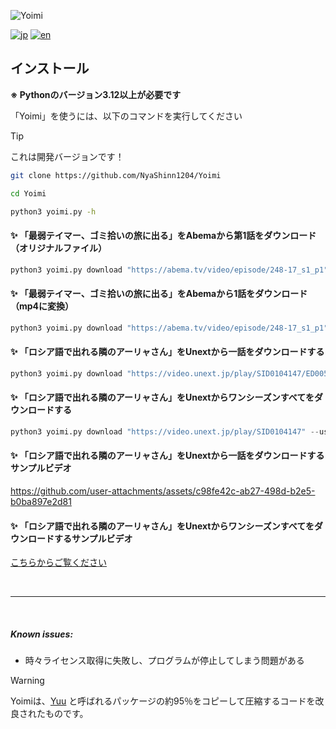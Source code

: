 ![Yoimi](https://socialify.git.ci/NyaShinn1204/Yoimi/image?description=1&descriptionEditable=Abema%E3%82%84U-Next%E3%81%AE%E5%8B%95%E7%94%BB%E3%83%80%E3%82%A6%E3%83%B3%E3%83%AD%E3%83%BC%E3%83%89%E3%83%84%E3%83%BC%E3%83%AB%0AA%20Simple%20Abema%20TV%2C%20U-Next%20Downloader&font=Raleway&forks=1&issues=1&language=1&logo=https%3A%2F%2Ffiles.catbox.moe%2Fue535j.png&name=1&stargazers=1&theme=Light)

[![jp](https://img.shields.io/badge/README-jp-red.svg)](README.md)
[![en](https://img.shields.io/badge/README-en-red.svg)](README.en-us.md)

## インストール

**※ Pythonのバージョン3.12以上が必要です**

「Yoimi」を使うには、以下のコマンドを実行してください

> [!TIP]
> これは開発バージョンです！

```bash
git clone https://github.com/NyaShinn1204/Yoimi

cd Yoimi

python3 yoimi.py -h
```

#### ✨ 「最弱テイマー、ゴミ拾いの旅に出る」をAbemaから第1話をダウンロード（オリジナルファイル）

```python
python3 yoimi.py download "https://abema.tv/video/episode/248-17_s1_p1"
```

#### ✨ 「最弱テイマー、ゴミ拾いの旅に出る」をAbemaから1話をダウンロード（mp4に変換）

```python
python3 yoimi.py download "https://abema.tv/video/episode/248-17_s1_p1" --mux
```

#### ✨ 「ロシア語で出れる隣のアーリャさん」をUnextから一話をダウンロードする

```python
python3 yoimi.py download "https://video.unext.jp/play/SID0104147/ED00570917" --username ここにemail --password ここにパスワード
```

#### ✨ 「ロシア語で出れる隣のアーリャさん」をUnextからワンシーズンすべてをダウンロードする

```python
python3 yoimi.py download "https://video.unext.jp/play/SID0104147" --username ここにemail --password ここにパスワード
```

#### ✨ 「ロシア語で出れる隣のアーリャさん」をUnextから一話をダウンロードするサンプルビデオ

https://github.com/user-attachments/assets/c98fe42c-ab27-498d-b2e5-b0ba897e2d81

#### ✨ 「ロシア語で出れる隣のアーリャさん」をUnextからワンシーズンすべてをダウンロードするサンプルビデオ

[こちらからご覧ください](https://youtu.be/09vmBKzQMQE)


&nbsp;
- - -
&nbsp;  

##### Known issues:
 * 時々ライセンス取得に失敗し、プログラムが停止してしまう問題がある

> [!WARNING]
> Yoimiは、[Yuu](https://github.com/noaione/yuu) と呼ばれるパッケージの約95％をコピーして圧縮するコードを改良されたものです。